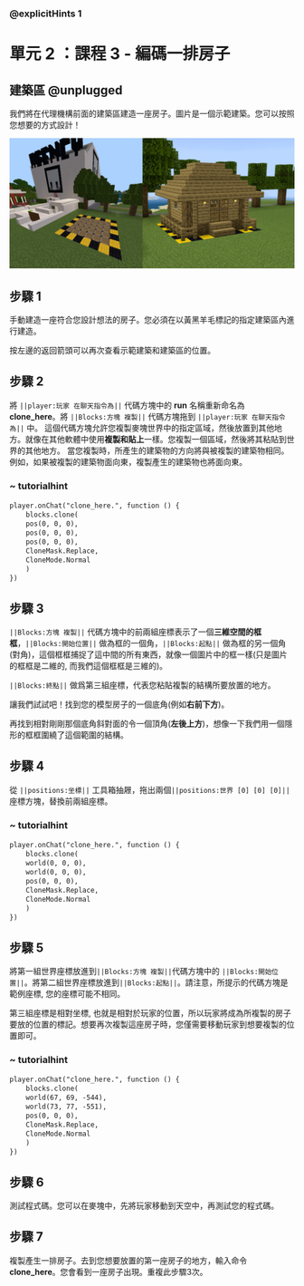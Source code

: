 ### @explicitHints 1

# 單元 2 ：課程 3 - 編碼一排房子

## 建築區 @unplugged
我們將在代理機構前面的建築區建造一座房子。圖片是一個示範建築。您可以按照您想要的方式設計！

![建築區圖片](https://raw.githubusercontent.com/ponpeinieh/apcs-mc-makecode/master/computing/unit-2/build_area.png)

## 步驟 1
手動建造一座符合您設計想法的房子。您必須在以黃黑羊毛標記的指定建築區內進行建造。

按左邊的返回箭頭可以再次查看示範建築和建築區的位置。

## 步驟 2
將 ``||player:玩家 在聊天指令為||`` 代碼方塊中的 **run** 名稱重新命名為 **clone_here**。將 ``||Blocks:方塊 複製||`` 代碼方塊拖到 ``||player:玩家 在聊天指令為||`` 中。
這個代碼方塊允許您複製麥塊世界中的指定區域，然後放置到其他地方。就像在其他軟體中使用**複製和貼上**一樣。您複製一個區域，然後將其粘貼到世界的其他地方。
當您複製時，所產生的建築物的方向將與被複製的建築物相同。例如，如果被複製的建築物面向東，複製產生的建築物也將面向東。

### ~ tutorialhint
``` blocks
player.onChat("clone_here.", function () {
    blocks.clone(
    pos(0, 0, 0),
    pos(0, 0, 0),
    pos(0, 0, 0),
    CloneMask.Replace,
    CloneMode.Normal
    )
})
```

## 步驟 3
``||Blocks:方塊 複製||`` 代碼方塊中的前兩組座標表示了一個**三維空間的框框**，``||Blocks:開始位置||`` 做為框的一個角，``||Blocks:起點||`` 做為框的另一個角(對角)，這個框框捕捉了這中間的所有東西，就像一個圖片中的框一樣(只是圖片的框框是二維的, 而我們這個框框是三維的)。

``||Blocks:終點||`` 做爲第三組座標，代表您粘貼複製的結構所要放置的地方。

讓我們試試吧！找到您的模型房子的一個底角(例如**右前下方**)。

再找到相對剛剛那個底角斜對面的令一個頂角(**左後上方**)，想像一下我們用一個隱形的框框圍繞了這個範圍的結構。

## 步驟 4
從 ``||positions:坐標||``  工具箱抽屜，拖出兩個``||positions:世界 [0] [0] [0]||`` 座標方塊，替換前兩組座標。

### ~ tutorialhint
``` blocks
player.onChat("clone_here.", function () {
    blocks.clone(
    world(0, 0, 0),
    world(0, 0, 0),
    pos(0, 0, 0),
    CloneMask.Replace,
    CloneMode.Normal
    )
})
```

## 步驟 5
將第一組世界座標放進到``||Blocks:方塊 複製||``代碼方塊中的 ``||Blocks:開始位置||``。將第二組世界座標放進到``||Blocks:起點||``。請注意，所提示的代碼方塊是範例座標, 您的座標可能不相同。

第三組座標是相對坐標, 也就是相對於玩家的位置，所以玩家將成為所複製的房子要放的位置的標記。想要再次複製這座房子時，您僅需要移動玩家到想要複製的位置即可。

### ~ tutorialhint
``` blocks
player.onChat("clone_here.", function () {
    blocks.clone(
    world(67, 69, -544),
    world(73, 77, -551),
    pos(0, 0, 0),
    CloneMask.Replace,
    CloneMode.Normal
    )
})
```

## 步驟 6
測試程式碼。您可以在麥塊中，先將玩家移動到天空中，再測試您的程式碼。

## 步驟 7
複製產生一排房子。去到您想要放置的第一座房子的地方，輸入命令 **clone_here**。您會看到一座房子出現。重複此步驟3次。